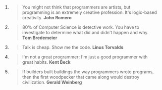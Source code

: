 1. > You might not think that programmers are artists, but programming is an extremely creative profession. It's logic-based creativity. __John Romero__
2. > 80% of Computer Science is detective work. You have to investigate to determine what did and didn't happen and why.  __Tom Bredemeier__
3. > Talk is cheap. Show me the code. __Linus Torvalds__
4. > I'm not a great programmer; I'm just a good programmer with great habits. __Kent Beck__
5. > If builders built buildings the way programmers wrote programs, then the first woodpecker that came along would destroy civilization. __Gerald Weinberg__